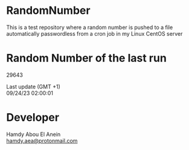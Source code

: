 # RandomNumber    
This is a test repository where a random number is pushed to a file automatically passwordless from a cron job in my Linux CentOS server    
# Random Number of the last run   
29643
      
Last update (GMT +1)    
09/24/23 02:00:01
# Developer    
Hamdy Abou El Anein   
hamdy.aea@protonmail.com
